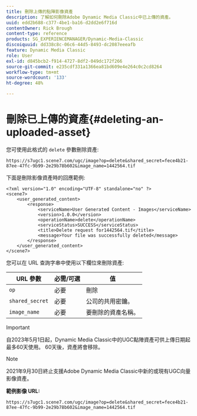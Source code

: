```yaml
---
title: 刪除上傳的點陣影像資產
description: 了解如何刪除Adobe Dynamic Media Classic中已上傳的資產。
uuid: edd2b688-c377-4be1-ba16-d2dd2e6f716d
contentOwner: Rick Brough
content-type: reference
products: SG_EXPERIENCEMANAGER/Dynamic-Media-Classic
discoiquuid: dd338c8c-06c6-44d5-8493-dc2087eeeafb
feature: Dynamic Media Classic
role: User
exl-id: d845bcb2-f914-4727-8df2-049dc172f266
source-git-commit: e235cdf331a1366ea81bd609e4e264c0c2cd8264
workflow-type: tm+mt
source-wordcount: '133'
ht-degree: 48%

---
```


# 刪除已上傳的資產{#deleting-an-uploaded-asset}

您可使用此格式的 `delete` 參數刪除資產:

```as3
https://s7ugc1.scene7.com/ugc/image?op=delete&shared_secret=fece4b21-87ee-47fc-9b99-2e29b78b602&image_name=1442564.tif
```

下面是刪除影像資產時的回應範例:

```as3
<?xml version="1.0" encoding="UTF-8" standalone="no" ?> 
<scene7> 
    <user_generated_content> 
        <response> 
            <serviceName>User Generated Content - Images</serviceName> 
            <version>1.0.0</version> 
            <operationName>delete</operationName> 
            <serviceStatus>SUCCESS</serviceStatus> 
            <title>Delete request for1442564.tif</title> 
            <message>Your file was successfully deleted</message> 
        </response> 
    </user_generated_content> 
</scene7>
```

您可以在 URL 查詢字串中使用以下欄位來刪除資產:

| URL 參數 | 必需/可選 | 值 |
| --- | --- | --- |
| `op` | 必要 | 刪除 |
| `shared_secret` | 必要 | 公司的共用密鑰。 |
| `image_name` | 必要 | 要刪除的資產名稱。 |

<!-- <li>For Vector:fxg_name</li> -->

>[!IMPORTANT]
>
>自2023年5月1日起，Dynamic Media Classic中的UGC點陣資產可供上傳日期起最多60天使用。 60天後，資產將會移除。

>[!NOTE]
>
>2021年9月30日終止支援Adobe Dynamic Media Classic中新的或現有UGC向量影像資產。

**範例影像 URL:**

`https://s7ugc1.scene7.com/ugc/image?op=delete&shared_secret=fece4b21-87ee-47fc-9b99-2e29b78b602&image_name=1442564.tif`

<!-- **Sample vector URL:**

`https://s7ugc1.scene7.com/ugc/vector?op=delete&shared_secret=2160a8fa-cec6-45ba-8d59- ca595f6d2b47& &fxg_name=8875744.fxg` -->
